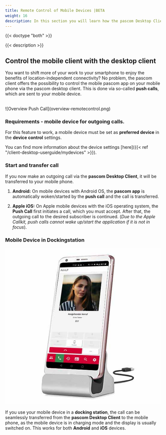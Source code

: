 ```yaml
---
title: Remote Control of Mobile Devices |BETA
weight: 16
description: In this section you will learn how the pascom Desktop Client can control the pascom Mobile App.
---
```


{{< doctype "both" >}}
 
{{< description >}}

## Control the mobile client with the desktop client

You want to shift more of your work to your smartphone to enjoy the benefits of location-independent connectivity? No problem, the pascom client offers the possibility to control the mobile pascom app on your mobile phone via the pascom desktop client. This is done via so-called **push calls**, which are sent to your mobile device.

</br>
![Overview Push Call](overview-remotecontrol.png)
</br>

### Requirements - mobile device for outgoing calls.

For this feature to work, a mobile device must be set as **preferred device** in the **device control** settings. 

You can find more information about the device settings [here]({{< ref "/client-desktop-userguide/mydevices" >}}).

### Start and transfer call

If you now make an outgoing call via the **pascom Desktop Client**, it will be transferred to your mobile phone.

1. **Android:** On mobile devices with Android OS, the **pascom app** is automatically woken/started by the **push call** and the call is transferred.

2. **Apple iOS:** On Apple mobile devices with the iOS operating system, the **Push Call** first initiates a call, which you must accept. After that, the outgoing call to the desired subscriber is continued. 
(*Due to the Apple Callkit, push calls cannot wake up/start the application if it is not in focus*).

### Mobile Device in Dockingstation

![Dockingstation](dockingstation.jpg?width=60%)
</br>

If you use your mobile device in a **docking station**, the call can be seamlessly transferred from the **pascom Desktop Client** to the mobile phone, as the mobile device is in charging mode and the display is usually switched on. This works for both **Android** and **iOS** devices.

</br>